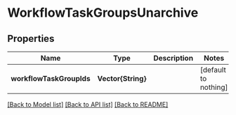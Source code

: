# WorkflowTaskGroupsUnarchive


## Properties
Name | Type | Description | Notes
------------ | ------------- | ------------- | -------------
**workflowTaskGroupIds** | **Vector{String}** |  | [default to nothing]


[[Back to Model list]](../README.md#models) [[Back to API list]](../README.md#api-endpoints) [[Back to README]](../README.md)


